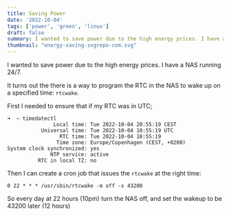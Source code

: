 ```yaml
---
title: Saving Power
date: '2022-10-04'
tags: ['power', 'green', 'linux']
draft: false
summary: I wanted to save power due to the high energy prices. I have a NAS running 24/7.
thumbnail: "energy-saving-svgrepo-com.svg"
---
```


I wanted to save power due to the high energy prices. I have a NAS running 24/7.

It turns out the there is a way to program the RTC in the NAS to wake up on a specified time: `rtcwake`.

First I needed to ensure that if my RTC was in UTC;

```
➜  ~ timedatectl
               Local time: Tue 2022-10-04 20:55:19 CEST
           Universal time: Tue 2022-10-04 18:55:19 UTC
                 RTC time: Tue 2022-10-04 18:55:19
                Time zone: Europe/Copenhagen (CEST, +0200)
System clock synchronized: yes
              NTP service: active
          RTC in local TZ: no
```

Then I can create a cron job that issues the `rtcwake` at the right time:

```0 22 * * * /usr/sbin/rtcwake -m off -s 43200```

So every day at 22 hours (10pm) turn the NAS off, and set the wakeup to be 43200 later (12 hours)
